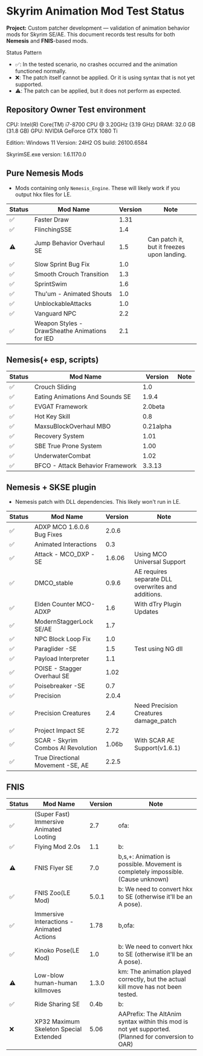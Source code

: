 # Skyrim Animation Mod Test Status

**Project:** Custom patcher development — validation of animation behavior mods for Skyrim SE/AE.
This document records test results for both **Nemesis** and **FNIS**-based mods.

Status Pattern

- ✅: In the tested scenario, no crashes occurred and the animation functioned normally.
- ❌: The patch itself cannot be applied. Or it is using syntax that is not yet supported.
- ⚠️: The patch can be applied, but it does not perform as expected.

## Repository Owner Test environment

CPU: Intel(R) Core(TM) i7-8700 CPU @ 3.20GHz (3.19 GHz)
DRAM: 32.0 GB (31.8 GB)
GPU: NVIDIA GeForce GTX 1080 Ti

Edition: Windows 11
Version: 24H2
OS build: 26100.6584

SkyrimSE.exe version: 1.6.1170.0

## Pure Nemesis Mods

- Mods containing only `Nemesis_Engine`. These will likely work if you output hkx files for LE.

| Status | Mod Name                                       | Version | Note                                       |
| ------ | ---------------------------------------------- | ------- | ------------------------------------------ |
| ✅     | Faster Draw                                    | 1.31    |                                            |
| ✅     | FlinchingSSE                                   | 1.4     |                                            |
| ⚠️     | Jump Behavior Overhaul SE                      | 1.5     | Can patch it, but it freezes upon landing. |
| ✅     | Slow Sprint Bug Fix                            | 1.0     |                                            |
| ✅     | Smooth Crouch Transition                       | 1.3     |                                            |
| ✅     | SprintSwim                                     | 1.6     |                                            |
| ✅     | Thu'um - Animated Shouts                       | 1.0     |                                            |
| ✅     | UnblockableAttacks                             | 1.0     |                                            |
| ✅     | Vanguard NPC                                   | 2.2     |                                            |
| ✅     | Weapon Styles - DrawSheathe Animations for IED | 2.1     |                                            |

## Nemesis(+ esp, scripts)

| Status | Mod Name                         | Version   | Note |
| ------ | -------------------------------- | --------- | ---- |
| ✅     | Crouch Sliding                   | 1.0       |      |
| ✅     | Eating Animations And Sounds SE  | 1.9.4     |      |
| ✅     | EVGAT Framework                  | 2.0beta   |      |
| ✅     | Hot Key Skill                    | 0.8       |      |
| ✅     | MaxsuBlockOverhaul MBO           | 0.21alpha |      |
| ✅     | Recovery System                  | 1.01      |      |
| ✅     | SBE True Prone System            | 1.00      |      |
| ✅     | UnderwaterCombat                 | 1.02      |      |
| ✅     | BFCO - Attack Behavior Framework | 3.3.13    |      |

## Nemesis + SKSE plugin

- Nemesis patch with DLL dependencies. This likely won't run in LE.

| Status | Mod Name                           | Version | Note                                               |
| ------ | ---------------------------------- | ------- | -------------------------------------------------- |
| ✅     | ADXP MCO 1.6.0.6 Bug Fixes         | 2.0.6   |                                                    |
| ✅     | Animated Interactions              | 0.3     |                                                    |
| ✅     | Attack - MCO_DXP -SE               | 1.6.06  | Using MCO Universal Support                        |
| ✅     | DMCO_stable                        | 0.9.6   | AE requires separate DLL overwrites and additions. |
| ✅     | Elden Counter MCO-ADXP             | 1.6     | With dTry Plugin Updates                           |
| ✅     | ModernStaggerLock SE/AE            | 1.7     |                                                    |
| ✅     | NPC Block Loop Fix                 | 1.0     |                                                    |
| ✅     | Paraglider -SE                     | 1.5     | Test using NG dll                                  |
| ✅     | Payload Interpreter                | 1.1     |                                                    |
| ✅     | POISE - Stagger Overhaul SE        | 1.02    |                                                    |
| ✅     | Poisebreaker -SE                   | 0.7     |                                                    |
| ✅     | Precision                          | 2.0.4   |                                                    |
| ✅     | Precision Creatures                | 2.4     | Need Precision Creatures damage_patch              |
| ✅     | Project Impact SE                  | 2.72    |                                                    |
| ✅     | SCAR - Skyrim Combos AI Revolution | 1.06b   | With SCAR AE Support(v1.6.1)                       |
| ✅     | True Directional Movement -SE, AE  | 2.2.5   |                                                    |

## FNIS

| Status | Mod Name                                  | Version | Note                                                                                               |
| ------ | ----------------------------------------- | ------- | -------------------------------------------------------------------------------------------------- |
| ✅     | (Super Fast) Immersive Animated Looting   | 2.7     | ofa:                                                                                               |
| ✅     | Flying Mod 2.0s                           | 1.1     | b:                                                                                                 |
| ⚠️     | FNIS Flyer SE                             | 7.0     | b,s,+: Animation is possible. Movement is completely impossible. (Cause unknown)                   |
| ✅     | FNIS Zoo(LE Mod)                          | 5.0.1   | b: We need to convert hkx to SE (otherwise it'll be an A pose).                                    |
| ✅     | Immersive Interactions - Animated Actions | 1.78    | b,ofa:                                                                                             |
| ✅     | Kinoko Pose(LE Mod)                       | 1.0     | b: We need to convert hkx to SE (otherwise it'll be an A pose).                                    |
| ⚠️     | Low-blow human-human killmoves            | 1.3.0   | km: The animation played correctly, but the actual kill move has not been tested.                  |
| ✅     | Ride Sharing SE                           | 0.4b    | b:                                                                                                 |
| ❌     | XP32 Maximum Skeleton Special Extended    | 5.06    | AAPrefix: The AltAnim syntax within this mod is not yet supported. (Planned for conversion to OAR) |
